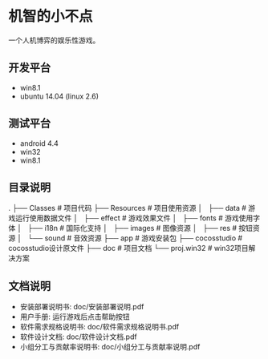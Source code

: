 机智的小不点
==

一个人机博弈的娱乐性游戏。 

开发平台
--

* win8.1 
* ubuntu 14.04 (linux 2.6) 

测试平台
--

* android 4.4 
* win32 
* win8.1 

目录说明
--

.
├── Classes     # 项目代码 
├── Resources   # 项目使用资源 
│   ├── data    # 游戏运行使用数据文件 
│   ├── effect  # 游戏效果文件 
│   ├── fonts   # 游戏使用字体 
│   ├── i18n    # 国际化支持 
│   ├── images  # 图像资源 
│   ├── res     # 按钮资源 
│   └── sound   # 音效资源 
├── app         # 游戏安装包 
├── cocosstudio # cocosstudio设计原文件 
├── doc	        # 项目文档 
└── proj.win32  # win32项目解决方案 

文档说明
--

* 安装部署说明书: doc/安装部署说明.pdf 
* 用户手册: 运行游戏后点击帮助按钮 
* 软件需求规格说明书: doc/软件需求规格说明书.pdf 
* 软件设计文档: doc/软件设计文档.pdf 
* 小组分工与贡献率说明书: doc/小组分工与贡献率说明.pdf 

